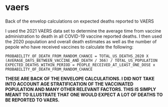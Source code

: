 # vaers
Back of the envelop calculations on expected deaths reported to VAERS

I used the 2021 VAERS data set to determine the average time from vaccine administration to death in all COVID-19 vaccine reported deaths.
I then used the 2020 population and overall death estimates as well as the number of pepole who have received vaccines to calculate the following:

`
PROBABILITY_OF_DEATH_FROM_RANDOM_CHANCE = TOTAL_US_DEATHS_2020 X (AVERAGE_DAYS_BETWEEN_VACCINE_AND_DEATH / 366) / TOTAL_US_POPULATION
EXPECTED_DEATHS_WITHIN_PERIOD = PEOPLE_RECEIVED_AT_LEAST_ONE_DOSE x PROBABILITY_OF_DEATH_FROM_RANDOM_CHANCE
`

__THESE ARE BACK OF THE ENVELOPE CALCULATIONS.
I DID NOT TAKE INTO ACCOUNT AGE STRATIFICATION OF THE VACCINATED POPULATION AND MANY OTHER RELEVANT FACTORS.
THIS IS SIMPLY MEANT TO ILLUSTRATE THAT ONE WOULD EXPECT A LOT OF DEATHS TO BE REPORTED TO VAERS.__
